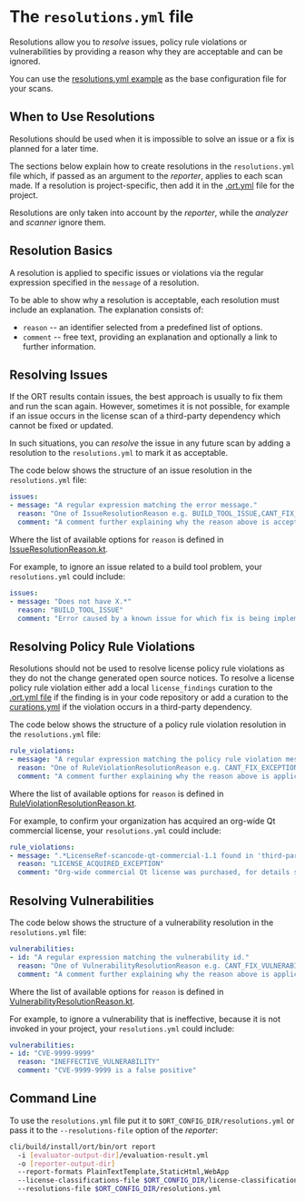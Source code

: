 # The `resolutions.yml` file

Resolutions allow you to *resolve* issues, policy rule violations or vulnerabilities by providing a reason why they are
acceptable and can be ignored.

You can use the [resolutions.yml example](../examples/resolutions.yml) as the base configuration file for your scans.

## When to Use Resolutions

Resolutions should be used when it is impossible to solve an issue or a fix is planned for a later time.

The sections below explain how to create resolutions in the `resolutions.yml` file which, if passed as an argument to
the _reporter_, applies to each scan made. If a resolution is project-specific, then add it in the
[.ort.yml](config-file-ort-yml.md) file for the project.

Resolutions are only taken into account by the _reporter_, while the _analyzer_ and _scanner_ ignore them.

## Resolution Basics

A resolution is applied to specific issues or violations via the regular expression specified in the `message` of a
resolution.

To be able to show why a resolution is acceptable, each resolution must include an explanation. The explanation consists
of:

* `reason` -- an identifier selected from a predefined list of options.
* `comment` -- free text, providing an explanation and optionally a link to further information.

## Resolving Issues

If the ORT results contain issues, the best approach is usually to fix them and run the scan again. However, sometimes
it is not possible, for example if an issue occurs in the license scan of a third-party dependency which cannot be fixed
or updated.

In such situations, you can *resolve* the issue in any future scan by adding a resolution to the `resolutions.yml` to
mark it as acceptable.

The code below shows the structure of an issue resolution in the `resolutions.yml` file:

```yaml
issues:
- message: "A regular expression matching the error message."
  reason: "One of IssueResolutionReason e.g. BUILD_TOOL_ISSUE,CANT_FIX_ISSUE,SCANNER_ISSUE."
  comment: "A comment further explaining why the reason above is acceptable."
```
Where the list of available options for `reason` is defined in
[IssueResolutionReason.kt](../model/src/main/kotlin/config/IssueResolutionReason.kt).

For example, to ignore an issue related to a build tool problem, your `resolutions.yml` could include:

```yaml
issues:
- message: "Does not have X.*"
  reason: "BUILD_TOOL_ISSUE"
  comment: "Error caused by a known issue for which fix is being implemented, see https://github.com/..."
```

## Resolving Policy Rule Violations

Resolutions should not be used to resolve license policy rule violations as they do not the change generated open source
notices. To resolve a license policy rule violation either add a local `license_findings` curation to the
[.ort.yml file](./config-file-ort-yml.md) if the finding is in your code repository or add a curation to the
[curations.yml](config-file-curations-yml.md) if the violation occurs in a third-party dependency.

The code below shows the structure of a policy rule violation resolution in the `resolutions.yml` file:

```yaml
rule_violations:
- message: "A regular expression matching the policy rule violation message."
  reason: "One of RuleViolationResolutionReason e.g. CANT_FIX_EXCEPTION, DYNAMIC_LINKAGE_EXCEPTION."
  comment: "A comment further explaining why the reason above is applicable."
```

Where the list of available options for `reason` is defined in
[RuleViolationResolutionReason.kt](../model/src/main/kotlin/config/RuleViolationResolutionReason.kt).

For example, to confirm your organization has acquired an org-wide Qt commercial license, your `resolutions.yml` could
include:

```yaml
rule_violations:
- message: ".*LicenseRef-scancode-qt-commercial-1.1 found in 'third-party/qt/LICENSE'.*"
  reason: "LICENSE_ACQUIRED_EXCEPTION"
  comment: "Org-wide commercial Qt license was purchased, for details see https://jira.example.com/issues/SOURCING-1234"
```

## Resolving Vulnerabilities

The code below shows the structure of a vulnerability resolution in the `resolutions.yml` file:

```yaml
vulnerabilities:
- id: "A regular expression matching the vulnerability id."
  reason: "One of VulnerabilityResolutionReason e.g. CANT_FIX_VULNERABILITY, INEFFECTIVE_VULNERABILITY."
  comment: "A comment further explaining why the reason above is applicable."
```

Where the list of available options for `reason` is defined in
[VulnerabilityResolutionReason.kt](../model/src/main/kotlin/config/VulnerabilityResolutionReason.kt).

For example, to ignore a vulnerability that is ineffective, because it is not invoked in your project, your
`resolutions.yml` could include:

```yaml
vulnerabilities:
- id: "CVE-9999-9999"
  reason: "INEFFECTIVE_VULNERABILITY"
  comment: "CVE-9999-9999 is a false positive"
```

## Command Line

To use the `resolutions.yml` file put it to `$ORT_CONFIG_DIR/resolutions.yml` or pass it to the `--resolutions-file`
option of the _reporter_:

```bash
cli/build/install/ort/bin/ort report
  -i [evaluator-output-dir]/evaluation-result.yml
  -o [reporter-output-dir]
  --report-formats PlainTextTemplate,StaticHtml,WebApp
  --license-classifications-file $ORT_CONFIG_DIR/license-classifications.yml
  --resolutions-file $ORT_CONFIG_DIR/resolutions.yml
```
